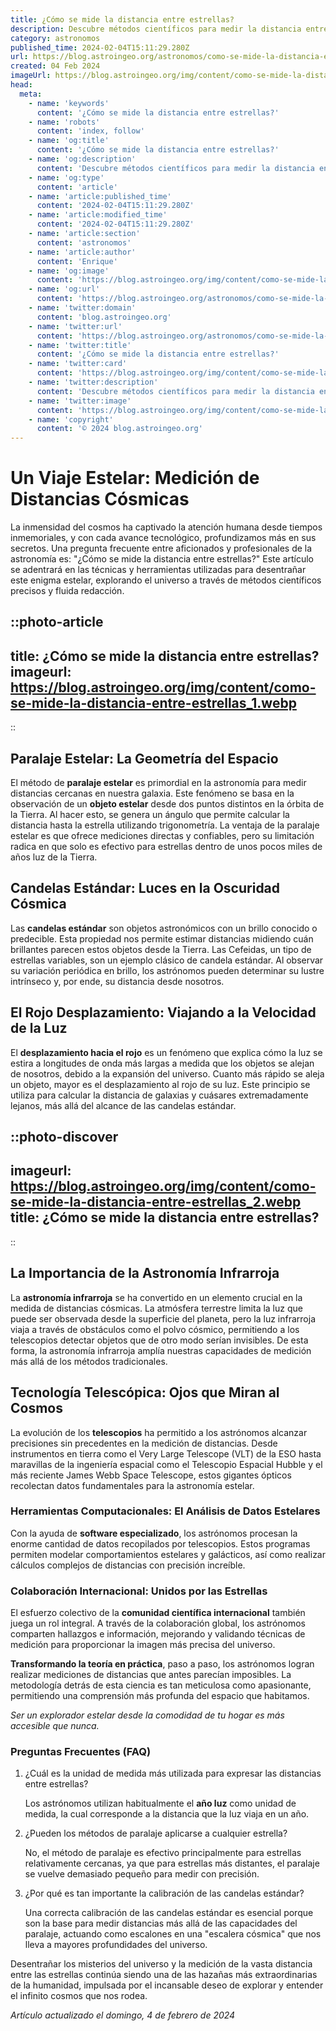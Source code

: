 ```yaml
---
title: ¿Cómo se mide la distancia entre estrellas?
description: Descubre métodos científicos para medir la distancia entre las estrellas y comprende el vasto universo que nos rodea.
category: astronomos
published_time: 2024-02-04T15:11:29.280Z
url: https://blog.astroingeo.org/astronomos/como-se-mide-la-distancia-entre-estrellas
created: 04 Feb 2024
imageUrl: https://blog.astroingeo.org/img/content/como-se-mide-la-distancia-entre-estrellas_1.webp
head:
  meta:
    - name: 'keywords'
      content: '¿Cómo se mide la distancia entre estrellas?'
    - name: 'robots'
      content: 'index, follow'
    - name: 'og:title'
      content: '¿Cómo se mide la distancia entre estrellas?'
    - name: 'og:description'
      content: 'Descubre métodos científicos para medir la distancia entre las estrellas y comprende el vasto universo que nos rodea.'
    - name: 'og:type'
      content: 'article'
    - name: 'article:published_time'
      content: '2024-02-04T15:11:29.280Z'
    - name: 'article:modified_time'
      content: '2024-02-04T15:11:29.280Z'
    - name: 'article:section'
      content: 'astronomos'
    - name: 'article:author'
      content: 'Enrique'
    - name: 'og:image'
      content: 'https://blog.astroingeo.org/img/content/como-se-mide-la-distancia-entre-estrellas_1.webp'
    - name: 'og:url'
      content: 'https://blog.astroingeo.org/astronomos/como-se-mide-la-distancia-entre-estrellas'
    - name: 'twitter:domain'
      content: 'blog.astroingeo.org'
    - name: 'twitter:url'
      content: 'https://blog.astroingeo.org/astronomos/como-se-mide-la-distancia-entre-estrellas'
    - name: 'twitter:title'
      content: '¿Cómo se mide la distancia entre estrellas?'
    - name: 'twitter:card'
      content: 'https://blog.astroingeo.org/img/content/como-se-mide-la-distancia-entre-estrellas_1.webp'
    - name: 'twitter:description'
      content: 'Descubre métodos científicos para medir la distancia entre las estrellas y comprende el vasto universo que nos rodea.'
    - name: 'twitter:image'
      content: 'https://blog.astroingeo.org/img/content/como-se-mide-la-distancia-entre-estrellas_1.webp'
    - name: 'copyright'
      content: '© 2024 blog.astroingeo.org'
---
```

# Un Viaje Estelar: Medición de Distancias Cósmicas

La inmensidad del cosmos ha captivado la atención humana desde tiempos inmemoriales, y con cada avance tecnológico, profundizamos más en sus secretos. Una pregunta frecuente entre aficionados y profesionales de la astronomía es: "¿Cómo se mide la distancia entre estrellas?" Este artículo se adentrará en las técnicas y herramientas utilizadas para desentrañar este enigma estelar, explorando el universo a través de métodos científicos precisos y fluida redacción.


::photo-article
---
title: ¿Cómo se mide la distancia entre estrellas?
imageurl: https://blog.astroingeo.org/img/content/como-se-mide-la-distancia-entre-estrellas_1.webp
---
::


## Paralaje Estelar: La Geometría del Espacio

El método de **paralaje estelar** es primordial en la astronomía para medir distancias cercanas en nuestra galaxia. Este fenómeno se basa en la observación de un **objeto estelar** desde dos puntos distintos en la órbita de la Tierra. Al hacer esto, se genera un ángulo que permite calcular la distancia hasta la estrella utilizando trigonometría. La ventaja de la paralaje estelar es que ofrece mediciones directas y confiables, pero su limitación radica en que solo es efectivo para estrellas dentro de unos pocos miles de años luz de la Tierra.

## Candelas Estándar: Luces en la Oscuridad Cósmica

Las **candelas estándar** son objetos astronómicos con un brillo conocido o predecible. Esta propiedad nos permite estimar distancias midiendo cuán brillantes parecen estos objetos desde la Tierra. Las Cefeidas, un tipo de estrellas variables, son un ejemplo clásico de candela estándar. Al observar su variación periódica en brillo, los astrónomos pueden determinar su lustre intrínseco y, por ende, su distancia desde nosotros.

## El Rojo Desplazamiento: Viajando a la Velocidad de la Luz

El **desplazamiento hacia el rojo** es un fenómeno que explica cómo la luz se estira a longitudes de onda más largas a medida que los objetos se alejan de nosotros, debido a la expansión del universo. Cuanto más rápido se aleja un objeto, mayor es el desplazamiento al rojo de su luz. Este principio se utiliza para calcular la distancia de galaxias y cuásares extremadamente lejanos, más allá del alcance de las candelas estándar.


::photo-discover
---
imageurl: https://blog.astroingeo.org/img/content/como-se-mide-la-distancia-entre-estrellas_2.webp
title: ¿Cómo se mide la distancia entre estrellas?
---
::


## La Importancia de la Astronomía Infrarroja

La **astronomía infrarroja** se ha convertido en un elemento crucial en la medida de distancias cósmicas. La atmósfera terrestre limita la luz que puede ser observada desde la superficie del planeta, pero la luz infrarroja viaja a través de obstáculos como el polvo cósmico, permitiendo a los telescopios detectar objetos que de otro modo serían invisibles. De esta forma, la astronomía infrarroja amplía nuestras capacidades de medición más allá de los métodos tradicionales.

## Tecnología Telescópica: Ojos que Miran al Cosmos

La evolución de los **telescopios** ha permitido a los astrónomos alcanzar precisiones sin precedentes en la medición de distancias. Desde instrumentos en tierra como el Very Large Telescope (VLT) de la ESO hasta maravillas de la ingeniería espacial como el Telescopio Espacial Hubble y el más reciente James Webb Space Telescope, estos gigantes ópticos recolectan datos fundamentales para la astronomía estelar.

### Herramientas Computacionales: El Análisis de Datos Estelares

Con la ayuda de **software especializado**, los astrónomos procesan la enorme cantidad de datos recopilados por telescopios. Estos programas permiten modelar comportamientos estelares y galácticos, así como realizar cálculos complejos de distancias con precisión increíble.

### Colaboración Internacional: Unidos por las Estrellas

El esfuerzo colectivo de la **comunidad científica internacional** también juega un rol integral. A través de la colaboración global, los astrónomos comparten hallazgos e información, mejorando y validando técnicas de medición para proporcionar la imagen más precisa del universo.

**Transformando la teoría en práctica**, paso a paso, los astrónomos logran realizar mediciones de distancias que antes parecían imposibles. La metodología detrás de esta ciencia es tan meticulosa como apasionante, permitiendo una comprensión más profunda del espacio que habitamos.

*Ser un explorador estelar desde la comodidad de tu hogar es más accesible que nunca.*

### Preguntas Frecuentes (FAQ)

1. ¿Cuál es la unidad de medida más utilizada para expresar las distancias entre estrellas?
   
   Los astrónomos utilizan habitualmente el **año luz** como unidad de medida, la cual corresponde a la distancia que la luz viaja en un año.

2. ¿Pueden los métodos de paralaje aplicarse a cualquier estrella?
   
   No, el método de paralaje es efectivo principalmente para estrellas relativamente cercanas, ya que para estrellas más distantes, el paralaje se vuelve demasiado pequeño para medir con precisión.

3. ¿Por qué es tan importante la calibración de las candelas estándar?
   
   Una correcta calibración de las candelas estándar es esencial porque son la base para medir distancias más allá de las capacidades del paralaje, actuando como escalones en una "escalera cósmica" que nos lleva a mayores profundidades del universo.

Desentrañar los misterios del universo y la medición de la vasta distancia entre las estrellas continúa siendo una de las hazañas más extraordinarias de la humanidad, impulsada por el incansable deseo de explorar y entender el infinito cosmos que nos rodea.

_Artículo actualizado el domingo, 4 de febrero de 2024_